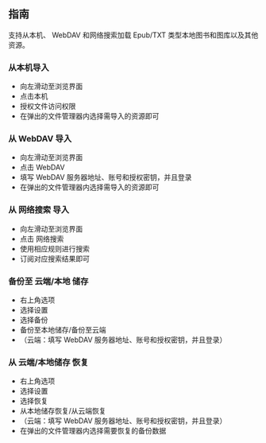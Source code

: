 ## 指南

支持从本机、 WebDAV 和网络搜索加载 Epub/TXT 类型本地图书和图库以及其他资源。

### 从本机导入

- 向左滑动至浏览界面
- 点击本机
- 授权文件访问权限
- 在弹出的文件管理器内选择需导入的资源即可

### 从 WebDAV 导入

- 向左滑动至浏览界面
- 点击 WebDAV
- 填写 WebDAV 服务器地址、账号和授权密钥，并且登录
- 在弹出的文件管理器内选择需导入的资源即可

### 从 网络搜索 导入

- 向左滑动至浏览界面
- 点击 网络搜索
- 使用相应规则进行搜索
- 订阅对应搜索结果即可

### 备份至 云端/本地 储存

- 右上角选项
- 选择设置
- 选择备份
- 备份至本地储存/备份至云端
- （云端：填写 WebDAV 服务器地址、账号和授权密钥，并且登录）
### 从 云端/本地储存 恢复

- 右上角选项
- 选择设置
- 选择恢复
- 从本地储存恢复/从云端恢复
- （云端：填写 WebDAV 服务器地址、账号和授权密钥，并且登录）
- 在弹出的文件管理器内选择需要恢复的备份数据
